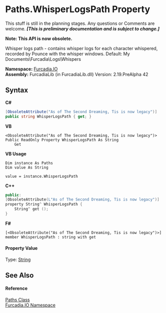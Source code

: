 # Paths.WhisperLogsPath Property 
This stuff is still in the planning stages. Any questions or Comments are welcome. _**\[This is preliminary documentation and is subject to change.\]**_

**Note: This API is now obsolete.**

Whisper logs path - contains whisper logs for each character whispered, recorded by Pounce with the whisper windows. Default: My Documents\Furcadia\Logs\Whispers

**Namespace:**&nbsp;<a href="N_Furcadia_IO">Furcadia.IO</a><br />**Assembly:**&nbsp;FurcadiaLib (in FurcadiaLib.dll) Version: 2.19.PreAlpha 42

## Syntax

**C#**<br />
``` C#
[ObsoleteAttribute("As of The Second Dreaming, Tis is now legacy")]
public string WhisperLogsPath { get; }
```

**VB**<br />
``` VB
<ObsoleteAttribute("As of The Second Dreaming, Tis is now legacy")>
Public ReadOnly Property WhisperLogsPath As String
	Get
```

**VB Usage**<br />
``` VB Usage
Dim instance As Paths
Dim value As String

value = instance.WhisperLogsPath

```

**C++**<br />
``` C++
public:
[ObsoleteAttribute(L"As of The Second Dreaming, Tis is now legacy")]
property String^ WhisperLogsPath {
	String^ get ();
}
```

**F#**<br />
``` F#
[<ObsoleteAttribute("As of The Second Dreaming, Tis is now legacy")>]
member WhisperLogsPath : string with get

```


#### Property Value
Type: <a href="http://msdn2.microsoft.com/en-us/library/s1wwdcbf" target="_blank">String</a>

## See Also


#### Reference
<a href="T_Furcadia_IO_Paths">Paths Class</a><br /><a href="N_Furcadia_IO">Furcadia.IO Namespace</a><br />